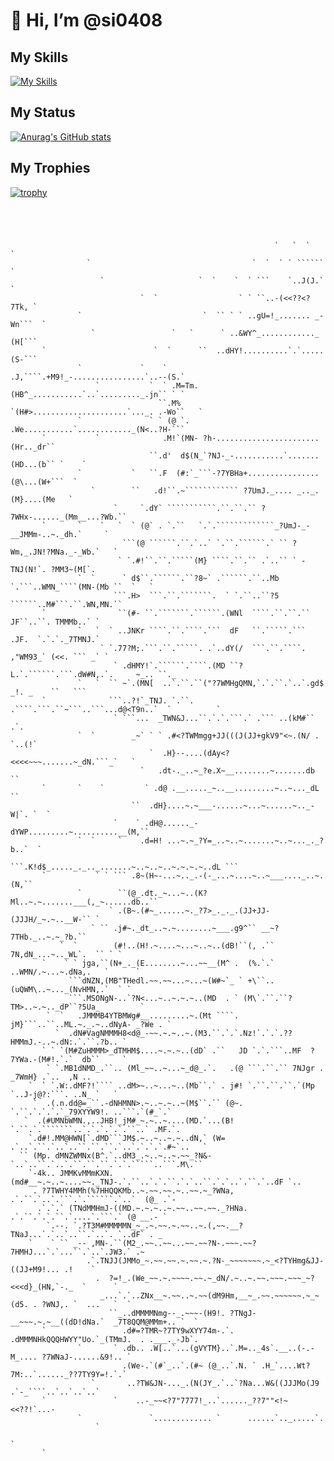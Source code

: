 # 👋 Hi, I’m @si0408

## My Skills

[![My Skills](https://skillicons.dev/icons?i=js,ts,react,nextjs,nodejs,html,css,sass,java,spring,vscode,unreal,idea&perline=5)](https://skillicons.dev)

## My Status

[![Anurag's GitHub stats](https://github-readme-stats.vercel.app/api?username=si0408)](https://github.com/anuraghazra/github-readme-stats)

## My Trophies

[![trophy](https://github-profile-trophy.vercel.app/?username=si0408)](https://github.com/ryo-ma/github-profile-trophy)

```




                                                           `   `  `   `
                 `                                    `  `  ` ` ``````   `
                    `                     `  `    `  ` ```    `..J(J.`      `
                             `  `                  ` ` ``..-(<<??<?7Tk, `
               `                           `  `` ` ` ..gU=!_....... _-Wn```  `
                  `                 `   `      ` ..&WY^_............_ (H[```
       `                        `  `      ``  ..dHY!..........`.`..... (S-```
               `             `    `  .J,````.+M9!_-................`..--(S.`
                   `           `  ` .M=Tm.(HB^_...........`..`........._.jn`` ` `
                                 ``.M% `(H#>.....................`..._. .-Wo``   `
               `               ` ` (@ `. .We...........`............_(N<..?H-```
       `           `              .M!`(MN- ?h-.......................(Hr.._dr``
                               ``.d'  d$(N_`?NJ-_-...........`.......(HD...(b`` `    `
               `           `   ``.F  (#:`_```-?7YBHa+................(@\...(W+```  `
                  `        ``   .d!``.~```````````` ?7UmJ._.... _.._.(M}....(Me   `
                       `     `.dY` ```````````.``.``.`` ?7WHx-......_(Mm__...?Wb.``
       `       `    `   `  ` (@` . `.``   `.`.`````````````_?UmJ-_-__JMMm-..~._dh.`     `
                         ```(@ ``````.``.`..` `.``.``````.` `` ?Wm,_.JN!?MNa._-_Wb.`   `
                        ` `.#!``.``.`````(M} ````.``.`` .`..`` ` -TNJ(N!`. ?MM3~(M[`.
               `  `      ` d$``.``````.``?8~` .``````.``..Mb `.```..WMN_````(MN-(Mb ``  `   `
                       ```.H>  ```.``.```````.  ` `.``..``?5 ``````..M#```.``.WN,MN.``
       `                ``(#- ``.```````.``````.(WNl  ````.``.``.``  JF``..``. TMMMb..` `
               `   `  ` ..JNKr ````.``.````.```  dF   ``.`````.```  .JF.  `.`.`._7TMNJ.`
                    ` `.77?M;.```.``.`````. .`..dY(/  ```.``.````. ,"WM93_` (<<. ``` _` `
                       ` .dHMY!`.``````.````.(MD ``?L.`.``````.```.dW#N,.`.     ~_.. ``._
               `   `  `` ~`.(MN[  ..`.``.``("?7WMHgQMN,`.`.``.`..`.gd$ _!. _    ``   ```
       `              ```..?!`_TNJ. `.``. .````.```.``~```..```...d@<T9n..`  `          `
                       ` ```...  _TWN&J...``.`.`.```.` .``` ..(kM#``    .`.
               `  `        _~` ` ` .#<?TWMmgg+JJ(((J(JJ+gkV9"<~.(N/ . `..(!`
                               `  .H}--....(dAy<?<<<<~~~.......~_dN.```_`   `
                             `   .dt-._..~_?e.X~__........~.......db  ``
       `       `    `         ` .d@ .__....._~..__.........~..~..._dL ``
                           ``  .dH}....~.~___-......~...~......~.._-W|`. `  `
                       `    ` .dH@......_-dYWP.........~..........__(M,``
               `  `     `    .d=H! ...~.~_?Y=_..~..~.......~..~..._._?b..`  `
                         ```.K!d$_....._._.._.......~..~..~..~.~.~.~..dL ```
       `           ` ` ``` .8~(H~-...~.._.-(-_...~....~..~___...._..~.(N,``
               `        ``(@_.dt._~...~..(K?Ml..~.~.......___(,_~......db..``
                      ` .(B~.(#~_......~._?7>_._._.(JJ+JJ-(JJJH/_~.~..__W-`` `
                  ` `` .j#~._dt_..~.~........~___.g9^`` __~?7THb._..~.~_?b.``
           `  `        (#!..(H!.~....~...~..~..(dB!``(, .`` 7N,dN_...~.._WL`.  `` ` `
       `    ` ` jga,``(N+_._(E........~...~~__(M^ .  (%.`.` ..WMN/.~...~.dNa,.   `      `
             ```dNZN,(MB"THedl.~~.~~...~...~(W#~`_ ` +\``.. (uQWM\..~..._(NvHMN,.`  ` `
             ```.MSONgN-..`?N<...~..~.~.~..(MD  . ` (M\`.``.``?TM>..~.~.._dP``?5Ua_         `
        `  `   .JMMMB4YTBMWg#__.........~.(Mt ````. jM}```..``..ML.~._.~..dNyA- _?We . `
          `  .dN#VagNMMMH8<d@_-~~.~.~..~.(M3.``.`.`.Nz!`.`.`.??HMMmJ.-..~.dN:.`.``.?b.. `
       ` ` `(M#ZuHMMM>_dTMHM$....~.~.~..(dD` .``   JD `.`.```..MF  ?7YWa.-(M#!.`.`  db``     `
        ` `.MB1dNMD_.``.. (Ml_~~..~...~_d@_.`.   .(@ ```.``.`` 7NJgr . _7WmH} .`..  ,N ..
    `  ` `.W:.dMF?!```` ..dM>~..~...~..(Mb``.` . j#! `.``.``.``.`(Mp `..J-j@?:```. ..N_ `   `
     `  .(.n.dd@=_``.-dNHMNN>.~..~.~..~(M$``.`` (@~.  `.``.`.`.`.`_79XYYW9!. ..```.`(#_`.`
   `  .(#UMNbWMN.,..JHB!_jM#_~.~..~....(MD.`...(B! `.``.`.```````..`.`.`.`.`.``..` .MF.`.
    `.d#!.MM@HWN[`.dMD```JM$.~..~..~.~..dN,` (W= .`..`.``.`..`..``.``.``.`..`.`.`.`.#~`..   `
  `` (Mp. dMNZWMNx(B^.`..dM3_.~..~..~.~~_?N&-`..`..``.`..`.``.``.``.`.`.`````..```.M\.``
    `-4k.. JMMKvMMmKXN.(md#__~.~..~....~~._TNJ-.`.``..`.`.``.`.`..``.`.`..`.``.`..dF `..
     . ?7TWHY4MMh(%7HHQQKMb..~.~~.~~.~..~~.~_?WNa, .`.``.`..`.```.`.``````.`..`  (@_ .`-
      .`.`.` (TNdMMHmJ-((MD.~.~.~..~.~~..~~.~~._?HNa. .`.``.`.`.``.`....`.```.` (@ __.- `
        `.--. `.?T3M#MMMMMN_~_.~.~~.~.~~..~.(,~~.__?TNaJ...`.`..`..``.`..`. `..dF` . _
    `    ` `` _-- ,MN-.``(M2_.~~..~~...~~.~~?N-.~~~.~~?7HMHJ...`.`...``.`..`.JW3.` .~
                 .`.TNJJ(JMMo_~.~~.~~.~.~~.~.?N-_~~~~~~~.~_<?TYHmg&JJ-((JJ+M9!... .!    `
                   .  ?=!_.(We_~~.~.~~~~.~~.~_dN/.~..~.~~.~~~.~~~_~?<<<d}_(HN,`-._  `      `
                    _...`.`..ZNx__~.~~..~.~~(dM9Hm,__~_.~~.~~~~~~.~_~(d5. . ?WNJ,. `  ...   `  `
                      ``_..dMMMMNmg--_.~~~-(H9!. ?TNgJ-__~~~.~.~__((dD!dNa.`  _7T8QQM@MMm+.. `  `
       `                 .d#=?TMR~?7TY9wXYY74m-.`. .dMMMNHkQQQHWYY"Uo.`_(TMmJ.  . .___._-Jb`.
               `       ` .db.. .W[..`...(gVYTM}..`.M=.._4s`.__..(-.-M_.... ?7WNaJ-......&9!.. `
                         .(We-.`(#`_..`.(#~ (@_..`.N. ` .H_`....Wt?7M:..`......_??7TY9Y=!.`.`
                  `       ..?TW&JN-..._.(N(JY_.`..`?Na...W&((JJJMo(J9 .`-_````..`..`..`..`
       `               `    ..-_~~<?7"7777!_..`......_??7""<!~<<??!`...-
               `               `............. `      ......`.._.....`.
                   `
                                                                                      `
       `
```
